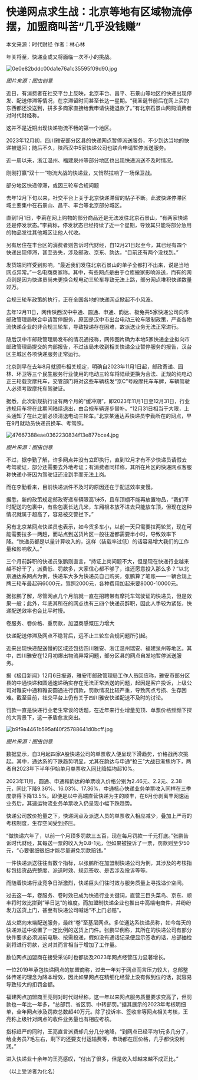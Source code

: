 # 快递网点求生战：北京等地有区域物流停摆，加盟商叫苦“几乎没钱赚”

本文来源：时代财经 作者：林心林

年关将至，快递业或又将面临一次不小的挑战。

![0e0e82bddc00da1e76a1c35595f09d90.jpg](https://raw.githubusercontent.com/qqhsx/qqnews_image/main/2024/01/04/快递网点求生战：北京等地有区域物流停摆，加盟商叫苦“几乎没钱赚”/0e0e82bddc00da1e76a1c35595f09d90.jpg)

 _图片来源：图虫创意_

近日，有消费者在社交平台上反映，北京丰台、昌平、石景山等地区的快递出现停发、配送停滞等情况，在京滞留时间甚至长达一星期。“我圣诞节前后在网上买的东西都还没送到，拼多多商家直接给我申请快捷退款了。”有北京石景山网购消费者对时代财经称。

这并不是近期出现快递物流不畅的第一个地区。

2023年12月初，四川雅安部分区县的快递网点暂停派送服务，不少到达当地的快递被退回；随后不久，陕西汉中5家快递公司也联合申请暂停派送服务。

近一周以来，浙江温州、福建泉州等部分地区也出现快递派送不及时情况。

刚刚打赢“双十一”物流大战的快递业，又悄然拉响了一场保卫战。

部分地区快递停滞，或因三轮车合规问题

去年12月下旬以来，社交平台上关于北京快递滞留的帖子不断。此波快递停滞区域主要集中在石景山、昌平、丰台等北京部分城区。

直到1月1日，李莉在网上购物的部分商品还是无法发往北京石景山，“有两家快递还是停发状态。”李莉称，停发状态已经持续了近一个星期，导致其只能将部分急用的物品发往其他城区让他人代收。

另有居住在丰台区的消费者则告诉时代财经，自12月21日起至今，其已经有四个快递出现停滞，甚至丢失，涉及邮政、京东、韵达，“目前还有两个没找到。”

发货端同样受到影响，“最近我们发往北京石景山的单子全都打不出来，说是当地网点异常。”一名电商商家称。其中，有些网点是由于仓库搬家影响派送，而有的网点则是因为快递员尚未更换合规电动三轮车导致无法上路，部分网点堆积快递数量过万。

合规三轮车政策的执行，正在全国各地的快递网点掀起不小风波。

去年12月11日，网传陕西汉中中通、圆通、申通、韵达、极兔共5家快递公司向市邮政管理局联合申请暂停服务，原因是汉中市出台电动三轮车限制政策，严查各物流快递企业的非合规三轮车，导致投递存在困难，故派送业务无法正常进行。

随后汉中市邮政管理局发布的情况通报称，网传图片确为本地5家快递企业拟向市邮政管理局提交的内部报告，不过该局未收到相关快递企业暂停服务的报告，汉台区主城区各项快递服务正常运行。

北京则早在去年8月就颁布相关规定，明确自2023年11月1日起，邮政寄递、园林、环卫等三个民生服务行业使用的电动三轮车将陆续更换为合法、正规的纯电动正三轮载货摩托车，交管部门将对这些车辆核发“京C”号段摩托车车牌，车辆驾驶人必须考取摩托车驾驶证。

据悉，此次新规执行设有两个月的“缓冲期”，即2023年11月1日至12月31日，行业违规用车将在此期间陆续退出，由合规车辆逐步替补。“12月31日相当于大限，上头通知了在此之前必须清退电动三轮车。”北京某通达系快递员李勤所在的网点，早在9月就动员快递员换车、考驾照。

![47667388eae0362230834f13e877bce4.jpg](https://raw.githubusercontent.com/qqhsx/qqnews_image/main/2024/01/04/快递网点求生战：北京等地有区域物流停摆，加盟商叫苦“几乎没钱赚”/47667388eae0362230834f13e877bce4.jpg)

_图片来源：图虫创意_

不过，据李勤了解，许多网点并没有立即执行，直到12月才有不少快递员请假去考驾驶证，部分还需要去外地考证；有消费者同样称，其所在片区的快递网点客服称快递小哥因为驾驶证还没到手而无法上岗。

而在李勤看来，目前快递派件不及时的原因还在于配送效率变慢。

据悉，新的政策规定邮政寄递车辆限高1米5，且车顶棚不能再放置物品，“我们平时配送的包裹中，有些包裹长达几米，车厢根本放不进去只能放车顶，但现在这种情况就属于超高了，容易被交警拦下。”

另有北京某网点快递员也表示，如今货多车小，以前一天只需要拉两轮货，现在可能需要拉多一两趟，而站点到送货片区一般往返都需要半小时，导致效率下降。“快递员都是以量计算收入的，这样（装载率过低）的话容易增大我们的工作量和影响收入。”

三个月前辞职的快递员张鹏则直言，“持证上岗问题不大，但是现在快递行业越来越不好干了，派费低、罚款多，大家信心都不够了，谁还愿意投入那么多？”以北京通达系网点为例，快递车大多为快递员自己购买，张鹏算了笔账——一辆合规上牌三轮车最起码6000元，驾照2000元，各种费用加起来要8000-10000元。

据张鹏了解，尽管网点几个月前就一直在招聘带有摩托车驾驶证的快递员，但是效果一般；此外，年底其所在的网点也有三四个快递员辞职，因此人手较为紧张，快递配送效率也会比平时慢。

卷服务、卷价格、重罚款，加盟商感慨压力增大

快递配送停滞及网点不稳背后，远不止三轮车合规问题所引起。

近来出现快递配送慢的区域还包括四川雅安、浙江温州瑞安、福建泉州等地区。其中，四川雅安在12月初爆出物流异常问题，部分区县的网点自发地暂停派送服务。

据《极目新闻》12月6日报道，雅安市邮政管理局工作人员回应称，雅安市部分区县的中通快递和圆通速递确实存在无法正常派送的问题，起因是客户投诉，上级公司对雅安中通和雅安圆通进行罚款，罚款情况比较严重，导致网点亏损、生存困难。截至目前，社交平台上仍有关于四川雅安快递配送不及时的讨论。

罚款一直是快递行业老生常谈的话题，在近年来行业增量见顶、单票价格频频下探的大背景下，这一矛盾愈发突出。

![b9f9a4461b595af40f25788641d0bcff.jpg](https://raw.githubusercontent.com/qqhsx/qqnews_image/main/2024/01/04/快递网点求生战：北京等地有区域物流停摆，加盟商叫苦“几乎没钱赚”/b9f9a4461b595af40f25788641d0bcff.jpg)

_图片来源：图虫创意_

数据显示，自3月起四家A股快递公司的单票收入便呈现下滑趋势，价格战再次挑起。其中，通达系的下跌趋势明显，尤其在韵达与申通“抢三”大战日渐焦灼下，两者自2023年下半年伊始单月单票收入同比降幅均超10%。

2023年11月，圆通、申通和韵达的单票收入价格分别为2.46元、2.2元、2.38元，同比下降9.36%、16.03%、17.36%，中通核心快递业务单票收入同样在三季度录得下降13.5%。即便是以中高端直营快递为主的顺丰，在6月份剥离丰网速运业务后，其速运物流业务单票收入仍呈现小幅下跌趋势。

快递公司放价抢量之下，快递网点及派送人员的单票收入相应减少，叠加上严苛的考核制度，生存空间受到挤压。

“做快递六年了，以前一个月顶多罚款三五百，现在每月罚款一千元打底。”张鹏告诉时代财经，其每送一票的收入为0.8-1元，但如果被投诉了一票，罚款则至少50元，“心要很细很细才能尽量避免罚款赔钱。”

一件快递派送往往有数个指标，以张鹏所在加盟制快递公司为例，其涉及的考核指标包括货品完整度、派送时效、规范签收、是否涉及投诉等等。

而随着快递行业竞争日渐激烈，快递巨头们往时效与服务质量上寻找溢价空间。

过去这一年，卷服务、卷时效已成为快递行业关键词，直营三巨头菜鸟、京东、顺丰将时效比拼到“半日达”的维度。而加盟制快递企业也推出中高端电商件，并纷纷发力送货上门，甚至有快递公司喊话“不上门必赔”。

战火燃向末端配送服务，最终“卷”至基层网点。多位通达系快递员称，如今每天的快递派送中设置了一定比例的送货上门件。张鹏举例称，其所在的快递公司有部分快件要求必须派前电联、按需投递，假如没有通话记录便显示签收的话，总部抽检到将进行罚款，这对其而言相当于增加了工作量。

数位网点加盟商在接受采访时也都谈及2023年网点经营压力显著增长。

一位2019年承包快递网点的加盟商称，过去一年对于网点而言压力较大，总部整体传递的理念为降本增效，因此如果网点在精细化经营上没有做到位的话，就容易导致较大的扣罚金额。

福建网点加盟商王亮则对时代财经称，这一年以来网点服务质量要求变高了，但罚款也一年比一年多，“总部罚、省区罚、中转部罚。”据其展示的2023年考核明细单，全年网点涉及罚款总数超40万元。除了投诉率、签收率等网点相关考核，王亮称上级针对网点的收件业务量也有相应考核。

指标趋严的同时，王亮直言派费却几分几分地降，“到网点已经平均1元多几分了，给业务员7毛左右，剩下的还要支付运输费等，市场都在压价格，几乎都快没利润。”

进入快递业十余年的王亮感叹，“付出了很多，但是收入却越来越不成正比。”

（以上受访者为化名）

